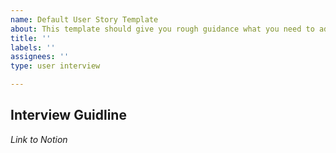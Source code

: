 ```yaml
---
name: Default User Story Template
about: This template should give you rough guidance what you need to add to a User Story
title: ''
labels: ''
assignees: ''
type: user interview

---
```


## Interview Guidline 
_Link to Notion_

